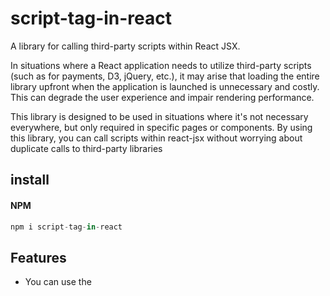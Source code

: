 # script-tag-in-react

A library for calling third-party scripts within React JSX.

In situations where a React application needs to utilize third-party scripts (such as for payments, D3, jQuery, etc.), it may arise that loading the entire library upfront when the application is launched is unnecessary and costly. This can degrade the user experience and impair rendering performance.

This library is designed to be used in situations where it's not necessary everywhere, but only required in specific pages or components. By using this library, you can call scripts within react-jsx without worrying about duplicate calls to third-party libraries


## install
#### NPM

```js
npm i script-tag-in-react
```

## Features
- You can use the <script> tag within React's JSX.
- You can call third-party scripts from the desired page or React Component, not just index.html.
- You don't need to worry about duplicate calls.
- Once loaded, they persist.
- It supports all functionalities of the HTML <script> tag.
- Supports idleTime calls.
- You can use onLoad, onReady, onError callbacks.

## Example

```js
import Script from "script-tag-in-react";

function Component() {
  const onReady = () => {
    // A function that operates when downloaded and ready for use.
    // If there is a duplicate call, the script will not be invoked,
    //but the function will still operate.
  };

  const onError = () => {
    // function that operates when script download fails.
  };

  const onLoad = () => {
    // A function that operates when the script load is complete.
  };

  return (
    <div>
      <Script
        onReady={onReady}
        onError={onError}
        onLoad={onLoad}
        src="https://cdn.jsdelivr.net/npm/dayjs@1/dayjs.min.js"
        getScriptOption="requestIdleTime"
      />
    ...
  );
}
```
## API

### getScriptOption
 - Type: ```afterInteractive | requestIdleTime```
 - Default: ```afterInteractive```
 - optional

### id
 - Type: ```String```
 - optional

### onError
 - Type: ```callback function```
 - optional

### onReady
 - Type: ```callback function```

 - optional

### onLoad
 - Type: ```callback function```
 - optional


